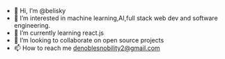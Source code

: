 - 👋 Hi, I’m @belisky
- 👀 I’m interested in machine learning,AI,full stack web dev and software engineering.
- 🌱 I’m currently learning react.js
- 💞️ I’m looking to collaborate on open source projects
- 📫 How to reach me denoblesnobility2@gmail.com

<!---
belisky/belisky is a ✨ special ✨ repository because its `README.md` (this file) appears on your GitHub profile.
You can click the Preview link to take a look at your changes.
--->
